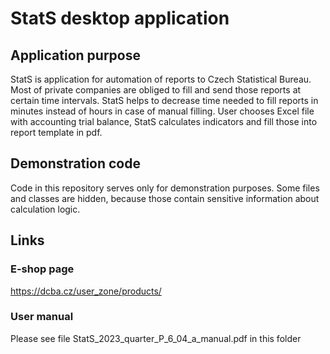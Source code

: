 # StatS desktop application
## Application purpose
StatS is application for automation of reports to Czech Statistical Bureau. Most of
private companies are obliged to fill and send those reports at certain time intervals.
StatS helps to decrease time needed to fill reports in minutes instead of hours in
case of manual filling. User chooses Excel file with accounting trial balance, StatS
calculates indicators and fill those into report template in pdf.
## Demonstration code
Code in this repository serves only for demonstration purposes. Some files and classes
are hidden, because those contain sensitive information about calculation logic.
## Links
### E-shop page
https://dcba.cz/user_zone/products/
### User manual
Please see file StatS_2023_quarter_P_6_04_a_manual.pdf in this folder